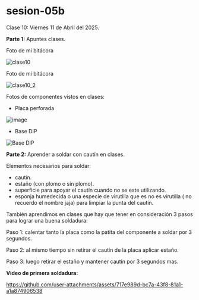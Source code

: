 # sesion-05b

Clase 10: Viernes 11 de Abril del 2025.

**Parte 1:** Apuntes clases.

Foto de mi bitácora

![clase10](https://github.com/user-attachments/assets/92f51d11-6c13-422a-b219-0358d1f6e9f5)

Foto de mi bitácora

![clase10_2](https://github.com/user-attachments/assets/62a0368a-dd14-428f-b919-9fdcb7a6f20d)

Fotos de componentes vistos en clases:

- Placa perforada

![image](https://github.com/user-attachments/assets/fe6cb4ec-adfd-43f6-83e8-8491e26a06cb)

- Base DIP

![Base DIP](https://github.com/user-attachments/assets/d2c8acf8-3b6b-4f27-a9d4-b4cee569287c)

**Parte 2:** Aprender a soldar con cautín en clases.

Elementos necesarios para soldar:

- cautín.
- estaño (con plomo o sin plomo).
- superficie para apoyar el cautín cuando no se este utilizando.
- esponja humedecida o una especie de virutilla que es no es virutilla ( no recuerdo el nombre jaja) para limpiar la punta del cautín.

También aprendimos en clases que hay que tener en consideración 3 pasos para lograr una buena soldadura:

Paso 1: calentar tanto la placa como la patita del componente a soldar por 3 segundos.

Paso 2: al mismo tiempo sin retirar el cautín de la placa aplicar estaño.

Paso 3: luego retirar el estaño y mantener cautín por 3 segundos mas.

**Video de primera soldadura:**

<https://github.com/user-attachments/assets/717e989d-bc7a-43f8-81a1-a1a874906538>

